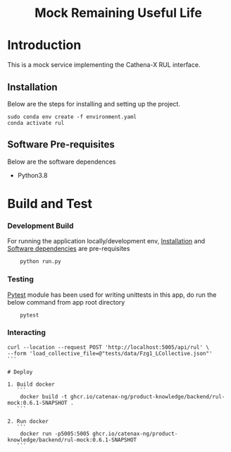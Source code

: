 <h1 align="center">Mock Remaining Useful Life</h1>

# Introduction 
This is a mock service implementing the Cathena-X RUL interface.

## Installation
Below are the steps for installing and setting up the project.

```
sudo conda env create -f environment.yaml
conda activate rul
```

## Software Pre-requisites
Below are the software dependences

- Python3.8

# Build and Test

### Development Build
For running the application locally/development env, [Installation](#installation) and [Software dependencies](#software-pre-requisites) are pre-requisites

```
    python run.py
```

### Testing
[Pytest](https://docs.pytest.org/en/6.2.x/contents.html) module has been used for writing unittests in this app, do run the below command from app root directory
```
    pytest
```

### Interacting

````
curl --location --request POST 'http://localhost:5005/api/rul' \
--form 'load_collective_file=@"tests/data/Fzg1_LCollective.json"'
```

# Deploy 

1. Build docker
   ```
    docker build -t ghcr.io/catenax-ng/product-knowledge/backend/rul-mock:0.6.1-SNAPSHOT .
   ```

2. Run docker
   ```
    docker run -p5005:5005 ghcr.io/catenax-ng/product-knowledge/backend/rul-mock:0.6.1-SNAPSHOT
   ```
